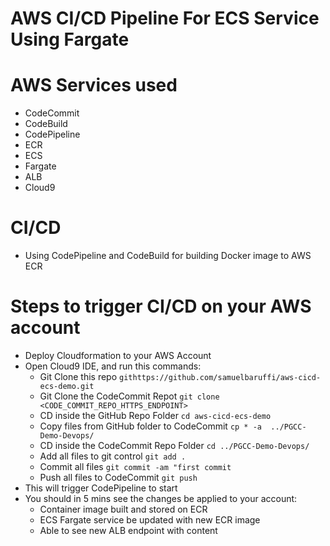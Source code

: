 # AWS CI/CD Pipeline For ECS Service Using Fargate

# AWS Services used
* CodeCommit
* CodeBuild
* CodePipeline
* ECR
* ECS
* Fargate
* ALB
* Cloud9 

# CI/CD
* Using CodePipeline and CodeBuild for building Docker image to AWS ECR

# Steps to trigger CI/CD on your AWS account
* Deploy Cloudformation to your AWS Account
* Open Cloud9 IDE, and run this commands:
  * Git Clone this repo `githttps://github.com/samuelbaruffi/aws-cicd-ecs-demo.git`
  * Git Clone the CodeCommit Repot `git clone <CODE_COMMIT_REPO_HTTPS_ENDPOINT>`
  * CD inside the GitHub Repo Folder `cd aws-cicd-ecs-demo`
  * Copy files from GitHub folder to CodeCommit `cp * -a  ../PGCC-Demo-Devops/`
  * CD inside the CodeCommit Repo Folder `cd ../PGCC-Demo-Devops/`
  * Add all files to git control `git add .`
  * Commit all files `git commit -am "first commit`
  * Push all files to CodeCommit `git push`
* This will trigger CodePipeline to start
* You should in 5 mins see the changes be applied to your account:
  * Container image built and stored on ECR
  * ECS Fargate service be updated with new ECR image
  * Able to see new ALB endpoint with content
